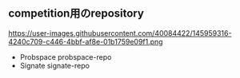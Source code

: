 ## competition用のrepository
https://user-images.githubusercontent.com/40084422/145959316-4240c709-c446-4bbf-af8e-01b1759e09f1.png
- Probspace probspace-repo
- Signate signate-repo